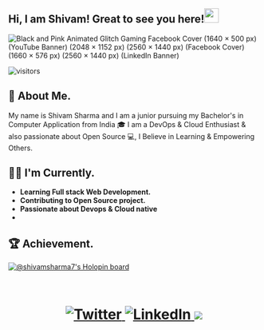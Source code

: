 
 ## Hi, I am Shivam! Great to see you here!<img src="https://github.com/TheDudeThatCode/TheDudeThatCode/blob/master/Assets/Hi.gif" width="29"> 
  
   ![Black and Pink Animated Glitch Gaming Facebook Cover (1640 × 500 px) (YouTube Banner) (2048 × 1152 px) (2560 × 1440 px) (Facebook Cover) (1660 × 576 px) (2560 × 1440 px) (LinkedIn Banner)](https://user-images.githubusercontent.com/91419219/189389642-cca6b477-a8d2-48c2-b757-eb415d271924.jpg)

 
   ![visitors](https://visitor-badge.laobi.icu/badge?page_id=shivam-sharma7.shivam-sharma7)
     
## 👨 About Me.
 My name is Shivam Sharma and I am a junior pursuing my Bachelor's in Computer Application from India 🎓 I am a DevOps & Cloud Enthusiast & also passionate about Open Source 💻, I Believe in Learning & Empowering Others.
 <br>
 
## 👨‍💻 I'm Currently.
- **Learning Full stack Web Development.** 
- **Contributing to Open Source project.**
- **Passionate about Devops & Cloud native**
- 
## 🏆 Achievement.
[![@shivamsharma7's Holopin board](https://holopin.me/shivamsharma7)](https://holopin.io/@shivamsharma7)

<br>
<h1 align = "center">
  <a href="https://twitter.com/shivamstwt1" target="_blank"><img alt="Twitter" title="Twitter" src="https://img.shields.io/badge/-Twitter-1DA1F2?style=for-the-badge&logo=twitter&logoColor=white"/>
</a> <a href="https://www.linkedin.com/in/meshivamsharma/" target="_blank"><img alt="LinkedIn" title="LinkedIn" src="https://img.shields.io/badge/LinkedIn-%230077B5.svg?&style=for-the-badge&logo=linkedin&logoColor=white"/>
 <a href="https://shivam-sharma.hashnode.dev"><img src="https://img.shields.io/badge/Hashnode-2962FF?style=for-the-badge&logo=hashnode&logoColor=white"></a></h1>
